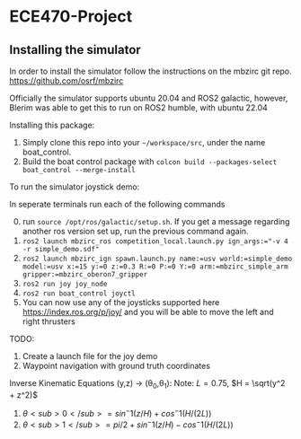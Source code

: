 # ECE470-Project

## Installing the simulator

In order to install the simulator follow the instructions on the mbzirc git repo.
https://github.com/osrf/mbzirc

Officially the simulator supports ubuntu 20.04 and ROS2 galactic, however, Blerim was able to get this to run on ROS2 humble, with ubuntu 22.04

Installing this package:
1. Simply clone this repo into your `~/workspace/src`, under the name boat_control.
2. Build the boat control package with `colcon build --packages-select boat_control --merge-install`

To run the simulator joystick demo:

In seperate terminals run each of the following commands

0. run `source /opt/ros/galactic/setup.sh`. If you get a message regarding another ros version set up, run the previous command again.
1. `ros2 launch mbzirc_ros competition_local.launch.py ign_args:="-v 4 -r simple_demo.sdf"`
2. `ros2 launch mbzirc_ign spawn.launch.py name:=usv world:=simple_demo model:=usv x:=15 y:=0 z:=0.3 R:=0 P:=0 Y:=0 arm:=mbzirc_simple_arm gripper:=mbzirc_oberon7_gripper`
3. `ros2 run joy joy_node`
4. `ros2 run boat_control joyctl`
5. You can now use any of the joysticks supported here https://index.ros.org/p/joy/ and you will be able to move the left and right thrusters

TODO:
1. Create a launch file for the joy demo
2. Waypoint navigation with ground truth coordinates

Inverse Kinematic Equations (y,z) -> (θ<sub>0</sub>,θ<sub>1</sub>):
  Note: $L = 0.75$, $H = \sqrt(y^2 + z^2)$
1. $θ<sub>0</sub> = sin^-1(z/H) + cos^-1(H/(2L))$
2. $θ<sub>1</sub> = pi/2 + sin^-1(z/H) - cos^-1(H/(2L))$
